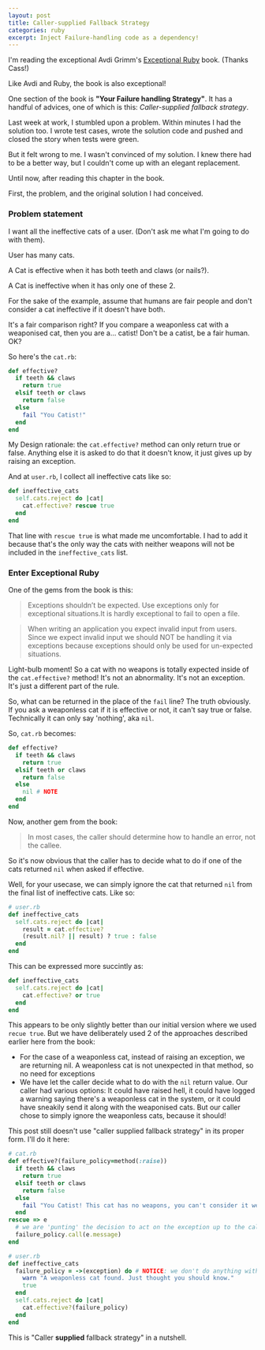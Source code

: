 ```yaml
---
layout: post
title: Caller-supplied Fallback Strategy
categories: ruby
excerpt: Inject Failure-handling code as a dependency!
---
```


I'm reading the exceptional Avdi Grimm's [Exceptional Ruby](http://exceptionalruby.com/) book. (Thanks Cass!)

Like Avdi and Ruby, the book is also exceptional!

One section of the book is **"Your Failure handling Strategy"**. It has a handful of advices, one of which is this: *Caller-supplied fallback strategy*.

Last week at work, I stumbled upon a problem. Within minutes I had the solution too. I wrote test cases, wrote the solution code and pushed and closed the story when tests were green.

But it felt wrong to me. I wasn't convinced of my solution. I knew there had to be a better way, but I couldn't come up with an elegant replacement.

Until now, after reading this chapter in the book.

First, the problem, and the original solution I had conceived.

### Problem statement

I want all the ineffective cats of a user. (Don't ask me what I'm going to do with them).

User has many cats.

A Cat is effective when it has both teeth and claws (or nails?).

A Cat is ineffective when it has only one of these 2.

For the sake of the example, assume that humans are fair people and don't consider a cat ineffective if it doesn't have both.

It's a fair comparison right? If you compare a weaponless cat with a weaponised cat, then you are a... catist! Don't be a catist, be a fair human. OK?

So here's the `cat.rb`:

```rb
def effective?
  if teeth && claws
    return true
  elsif teeth or claws
    return false
  else
    fail "You Catist!"
  end
end
```

My Design rationale: the `cat.effective?` method can only return true or false. Anything else it is asked to do that it doesn't know, it just gives up by raising an exception.

And at `user.rb`, I collect all ineffective cats like so:

```rb
def ineffective_cats
  self.cats.reject do |cat|
    cat.effective? rescue true
  end
end
```

That line with `rescue true` is what made me uncomfortable. I had to add it because that's the only way the cats with neither weapons will not be included in the `ineffective_cats` list.


### Enter Exceptional Ruby
One of the gems from the book is this:

> Exceptions shouldn’t be expected. Use exceptions only for exceptional situations.It is hardly exceptional to fail to open a file.

> When writing an application you expect invalid input from users. Since we expect invalid input we should NOT be handling it via exceptions because exceptions should only be used for un-expected situations.

Light-bulb moment! So a cat with no weapons is totally expected inside of the `cat.effective?` method! It's not an abnormality. It's not an exception. It's just a different part of the rule.

So, what can be returned in the place of the `fail` line? The truth obviously. If you ask a weaponless cat if it is effective or not, it can't say true or false. Technically it can only say 'nothing', aka `nil`.

So, `cat.rb` becomes:

```rb
def effective?
  if teeth && claws
    return true
  elsif teeth or claws
    return false
  else
    nil # NOTE
  end
end
```

Now, another gem from the book:

> In most cases, the caller should determine how to handle an error, not the callee.

So it's now obvious that the caller has to decide what to do if one of the cats returned `nil` when asked if effective.

Well, for your usecase, we can simply ignore the cat that returned `nil` from the final list of ineffective cats. Like so:

```rb
# user.rb
def ineffective_cats
  self.cats.reject do |cat|
    result = cat.effective?
    (result.nil? || result) ? true : false
  end
end
```

This can be expressed more succintly as:

```rb
def ineffective_cats
  self.cats.reject do |cat|
    cat.effective? or true
  end
end
```

This appears to be only slightly better than our initial version where we used `recue true`. But we have deliberately used 2 of the approaches described earlier here from the book:

* For the case of a weaponless cat, instead of raising an exception, we are returning nil. A weaponless cat is not unexpected in that method, so no need for exceptions
* We have let the caller decide what to do with the `nil` return value. Our caller had various options: It could have raised hell, it could have logged a warning saying there's a weaponless cat in the system, or it could have sneakily send it along with the weaponised cats. But our caller chose to simply ignore the weaponless cats, because it should!

This post still doesn't use "caller supplied fallback strategy" in its proper form. I'll do it here:

```rb
# cat.rb
def effective?(failure_policy=method(:raise))
  if teeth && claws
    return true
  elsif teeth or claws
    return false
  else
    fail "You Catist! This cat has no weapons, you can't consider it weaponsgrade!"
  end
rescue => e
  # we are 'punting' the decision to act on the exception up to the caller.
  failure_policy.call(e.message)
end
```

```rb
# user.rb
def ineffective_cats
  failure_policy = ->(exception) do # NOTICE: we don't do anything with the exception
    warn "A weaponless cat found. Just thought you should know."
    true
  end
  self.cats.reject do |cat|
    cat.effective?(failure_policy)
  end
end
```

This is "Caller **supplied** fallback strategy" in a nutshell.
